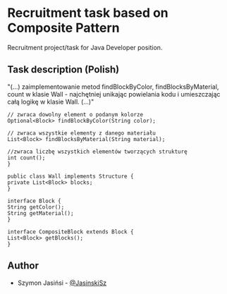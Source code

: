 # Recruitment task based on Composite Pattern

Recruitment project/task for Java Developer position.

## Task description (Polish)

"(...) zaimplementowanie metod findBlockByColor, findBlocksByMaterial, count w klasie Wall - najchętniej unikając
powielania kodu i umieszczając całą logikę w klasie Wall. (...)"

```interface Structure {
// zwraca dowolny element o podanym kolorze
Optional<Block> findBlockByColor(String color);

// zwraca wszystkie elementy z danego materiału
List<Block> findBlocksByMaterial(String material);

//zwraca liczbę wszystkich elementów tworzących strukturę
int count();
}

public class Wall implements Structure {
private List<Block> blocks;
}

interface Block {
String getColor();
String getMaterial();
}

interface CompositeBlock extends Block {
List<Block> getBlocks();
}
```

## Author

- Szymon Jasińsi - [@JasinskiSz](https://www.github.com/JasinskiSz)

